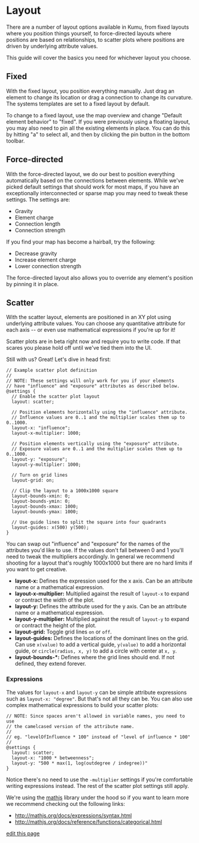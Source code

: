 # Layout
There are a number of layout options available in Kumu, from fixed layouts where you position things yourself, to force-directed layouts where positions are based on relationships, to scatter plots where positions are driven by underlying attribute values.

This guide will cover the basics you need for whichever layout you choose.

## Fixed
With the fixed layout, you position everything manually. Just drag an element to change its location or drag a connection to change its curvature. The systems templates are set to a fixed layout by default.

To change to a fixed layout, use the map overview and change "Default element behavior" to "fixed". If you were previously using a floating layout, you may also need to pin all the existing elements in place. You can do this by hitting "a" to select all, and then by clicking the pin button in the bottom toolbar.

## Force-directed
With the force-directed layout, we do our best to position everything automatically based on the connections between elements. While we've picked default settings that should work for most maps, if you have an exceptionally interconnected or sparse map you may need to tweak these settings. The settings are:

- Gravity
- Element charge
- Connection length
- Connection strength

If you find your map has become a hairball, try the following:

- Decrease gravity
- Increase element charge
- Lower connection strength

The force-directed layout also allows you to override any element's position by pinning it in place.

## Scatter
With the scatter layout, elements are positioned in an XY plot using underlying attribute values. You can choose any quantitative attribute for each axis -- or even use mathematical expressions if you're up for it!

Scatter plots are in beta right now and require you to write code. If that scares you please hold off until we've tied them into the UI.

Still with us? Great! Let's dive in head first:

```
// Example scatter plot definition
//
// NOTE: These settings will only work for you if your elements
// have "influence" and "exposure" attributes as described below.
@settings {
  // Enable the scatter plot layout
  layout: scatter;
  
  // Position elements horizontally using the "influence" attribute.
  // Influence values are 0..1 and the multiplier scales them up to 0..1000.
  layout-x: "influence"; 
  layout-x-multiplier: 1000;
  
  // Position elements vertically using the "exposure" attribute.
  // Exposure values are 0..1 and the multiplier scales them up to 0..1000.
  layout-y: "exposure";
  layout-y-multiplier: 1000;
  
  // Turn on grid lines
  layout-grid: on;
  
  // Clip the layout to a 1000x1000 square
  layout-bounds-xmin: 0;
  layout-bounds-ymin: 0;
  layout-bounds-xmax: 1000;
  layout-bounds-ymax: 1000;
  
  // Use guide lines to split the square into four quadrants
  layout-guides: x(500) y(500);
}
```

You can swap out "influence" and "exposure" for the names of the attributes you'd like to use. If the values don't fall between 0 and 1 you'll need to tweak the multipliers accordingly. In general we recommend shooting for a layout that's roughly 1000x1000 but there are no hard limits if you want to get creative.

- **layout-x:** Defines the expression used for the x axis. Can be an attribute name or a mathematical expression.
- **layout-x-multiplier:** Multiplied against the result of `layout-x` to expand or contract the width of the plot.
- **layout-y:** Defines the attribute used for the y axis. Can be an attribute name or a mathematical expression.
- **layout-y-multiplier:** Multiplied against the result of `layout-y` to expand or contract the height of the plot.
- **layout-grid:** Toggle grid lines `on` or `off`.
- **layout-guides:** Defines the locations of the dominant lines on the grid. Can use `x(value)` to add a vertical guide, `y(value)` to add a horizontal guide, or `circle(radius, x, y)` to add a circle with center at `x, y`.
- **layout-bounds-*:** Defines where the grid lines should end. If not defined, they extend forever.

### Expressions

The values for `layout-x` and `layout-y` can be simple attribute expressions such as `layout-x: "degree"`. But that's not all they can be. You can also use complex mathematical expressions to build your scatter plots:

```
// NOTE: Since spaces aren't allowed in variable names, you need to use
// the camelcased version of the attribute name.
//
// eg. "levelOfInfluence * 100" instead of "level of influence * 100"
//
@settings {
  layout: scatter;
  layout-x: "1000 * betweenness";
  layout-y: "500 * max(1, log(outdegree / indegree))"
}
```

Notice there's no need to use the `-multiplier` settings if you're comfortable writing expressions instead. The rest of the scatter plot settings still apply.

We're using the [mathjs](http://mathjs.org) library under the hood so if you want to learn more we recommend checking out the following links:

- http://mathjs.org/docs/expressions/syntax.html
- http://mathjs.org/docs/reference/functions/categorical.html

<span class="edit-link"><a href="https://github.com/kumu/docs/blob/master/guides/layout.md" target="_blank"><i class="fa fa-github"></i> edit this page</a></span>
